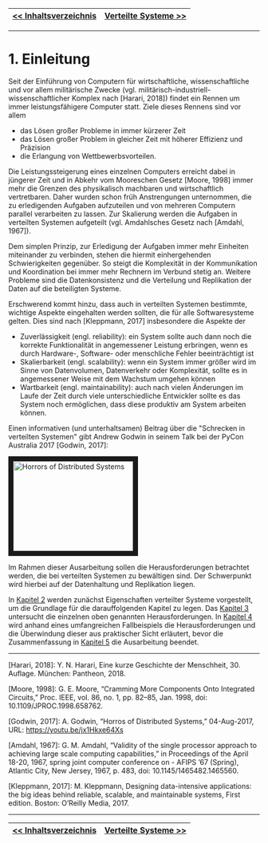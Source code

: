|[<< Inhaltsverzeichnis](02_toc.md) | [Verteilte Systeme >>](04_verteilte_systeme.md)|
|-|-|
---

# 1. Einleitung

Seit der Einführung von Computern für wirtschaftliche, wissenschaftliche und vor allem militärische Zwecke (vgl. militärisch-industriell-wissenschaftlicher Komplex nach [Harari, 2018]) findet ein Rennen um immer leistungsfähigere Computer statt. Ziele dieses Rennens sind vor allem
- das Lösen großer Probleme in immer kürzerer Zeit
- das Lösen großer Problem in gleicher Zeit mit höherer Effizienz und Präzision
- die Erlangung von Wettbewerbsvorteilen.

Die Leistungssteigerung eines einzelnen Computers erreicht dabei in jüngerer Zeit und in Abkehr vom Mooreschen Gesetz [Moore, 1998] immer mehr die Grenzen des physikalisch machbaren und wirtschaftlich vertretbaren. Daher wurden schon früh Anstrengungen unternommen, die zu erledigenden Aufgaben aufzuteilen und von mehreren Computern parallel verarbeiten zu lassen. Zur Skalierung werden die Aufgaben in verteilten Systemen aufgeteilt (vgl. Amdahlsches Gesetz nach [Amdahl, 1967]).

Dem simplen Prinzip, zur Erledigung der Aufgaben immer mehr Einheiten miteinander zu verbinden, stehen die hiermit einhergehenden Schwierigkeiten gegenüber. So steigt die Komplexität in der Kommunikation und Koordination bei immer mehr Rechnern im Verbund stetig an. Weitere Probleme sind die Datenkonsistenz und die Verteilung und Replikation der Daten auf die beteiligten Systeme.

Erschwerend kommt hinzu, dass auch in verteilten Systemen bestimmte, wichtige Aspekte eingehalten werden sollten, die für alle Softwaresysteme gelten. Dies sind nach [Kleppmann, 2017] insbesondere die Aspekte der
- Zuverlässigkeit (engl. reliability): ein System sollte auch dann noch die korrekte Funktionalität in angemessener Leistung erbringen, wenn es durch Hardware-, Software- oder menschliche Fehler beeinträchtigt ist
- Skalierbarkeit (engl. scalability): wenn ein System immer größer wird im Sinne von Datenvolumen, Datenverkehr oder Komplexität, sollte es in angemessener Weise mit dem Wachstum umgehen können
- Wartbarkeit (engl. maintainability): auch nach vielen Änderungen im Laufe der Zeit durch viele unterschiedliche Entwickler sollte es das System noch ermöglichen, dass diese produktiv am System arbeiten können.


Einen informativen (und unterhaltsamen) Beitrag über die "Schrecken in verteilten Systemen" gibt Andrew Godwin in seinem Talk bei der PyCon Australia 2017 [Godwin, 2017]:

<a href="http://www.youtube.com/watch?feature=player_embedded&v=jx1Hkxe64Xs
" target="_blank"><img src="http://img.youtube.com/vi/jx1Hkxe64Xs/0.jpg"
alt="Horrors of Distributed Systems" width="240" height="180" border="10"/></a>

Im Rahmen dieser Ausarbeitung sollen die Herausforderungen betrachtet werden, die bei verteilten Systemen zu bewältigen sind. Der Schwerpunkt wird hierbei auf der Datenhaltung und Replikation liegen.

In [Kapitel 2](04_verteilte_systeme.md) werden zunächst Eigenschaften verteilter Systeme vorgestellt, um die Grundlage für die darauffolgenden Kapitel zu legen. Das [Kapitel 3](05_herausforderungen.md) untersucht die einzelnen oben genannten Herausforderungen. In [Kapitel 4](06_fallbeispiel.md) wird anhand eines umfangreichen Fallbeispiels die Herausforderungen und die Überwindung dieser aus praktischer Sicht erläutert, bevor die Zusammenfassung in [Kapitel 5](07_zusammenfassung.md) die Ausarbeitung beendet.

---
[Harari, 2018]: Y. N. Harari, Eine kurze Geschichte der Menschheit, 30. Auflage. München: Pantheon, 2018.

[Moore, 1998]: G. E. Moore, “Cramming More Components Onto Integrated Circuits,” Proc. IEEE, vol. 86, no. 1, pp. 82–85, Jan. 1998, doi: 10.1109/JPROC.1998.658762.

[Godwin, 2017]: A. Godwin, “Horros of Distributed Systems,” 04-Aug-2017, URL: https://youtu.be/jx1Hkxe64Xs

[Amdahl, 1967]: G. M. Amdahl, “Validity of the single processor approach to achieving large scale computing capabilities,” in Proceedings of the April 18-20, 1967, spring joint computer conference on - AFIPS ’67 (Spring), Atlantic City, New Jersey, 1967, p. 483, doi: 10.1145/1465482.1465560.

[Kleppmann, 2017]: M. Kleppmann, Designing data-intensive applications: the big ideas behind reliable, scalable, and maintainable systems, First edition. Boston: O’Reilly Media, 2017.

---
|[<< Inhaltsverzeichnis](02_toc.md) | [Verteilte Systeme >>](04_verteilte_systeme.md)|
|-|-|
